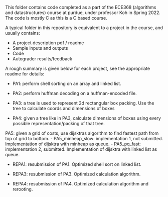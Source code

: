 This folder contains code completed as a part of the ECE368 (algorithms and datastructures) course at purdue, under professor Koh in Spring 2022.
The code is mostly C as this is a C based course.

A typical folder in this repository is equivalent to a project in the course, and usually contains:
  - A project description pdf / readme
  - Sample inputs and outputs
  - Code
  - Autograder results/feedback

A rough summary is given below for each project, see the appropriate readme for details:
  - PA1: perform shell sorting on an array and linked list.

  - PA2: perform huffman decoding on a huffman-encoded file.

  - PA3: a tree is used to represent 2d rectangular box packing. Use the tree to calculate coords and dimensions of boxes

  - PA4: given a tree like in PA3, calculate dimensions of boxes using every possible representation/packing of that tree.
  
  PA5: given a grid of costs, use dijsktras algorithm to find fastest path from top of grid to bottom.
    - PA5_minheap_slow: implementation 1, not submitted. Implementation of dijsktra with minheap as queue.
    - PA5_pq_fast: implementation 2, submitted. Implementation of dijsktra with linked list as queue.
  
  - REPA1: resubmission of PA1. Optimized shell sort on linked list.
 
  - REPA3: resubmission of PA3. Optimized calculation algorithm.
 
  - REPA4: resubmission of PA4. Optimized calculation algorithm and rerooting.
